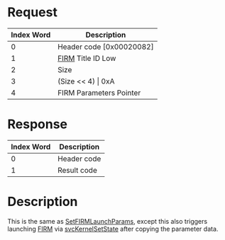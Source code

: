 # Request

| Index Word | Description                          |
|------------|--------------------------------------|
| 0          | Header code \[0x00020082\]           |
| 1          | [FIRM](FIRM "wikilink") Title ID Low |
| 2          | Size                                 |
| 3          | (Size \<\< 4) \| 0xA                 |
| 4          | FIRM Parameters Pointer              |

# Response

| Index Word | Description |
|------------|-------------|
| 0          | Header code |
| 1          | Result code |

# Description

This is the same as
[SetFIRMLaunchParams](PMApp:SetFIRMLaunchParams "wikilink"), except this
also triggers launching [FIRM](FIRM "wikilink") via
[svcKernelSetState](SVC "wikilink") after copying the parameter data.